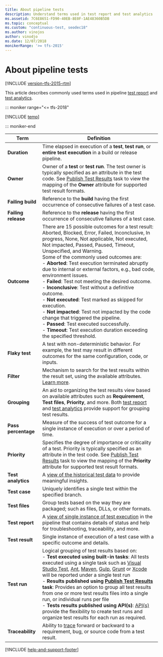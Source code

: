 ```yaml
---
title: About pipeline tests
description: Understand terms used in test report and test analytics
ms.assetid: 7C6E8651-FD90-40EB-8E0F-1AE48360B5DB
ms.topic: conceptual
ms.custom: "continuous-test, seodec18"
ms.author: vinojos
author: vinodjo
ms.date: 12/07/2018
monikerRange: '>= tfs-2015'
---
```


# About pipeline tests

[!INCLUDE [version-tfs-2015-rtm](../includes/version-tfs-2015-rtm.md)]

This article describes commonly used terms used in pipeline [test report](review-continuous-test-results-after-build.md) and [test analytics](test-analytics.md).

::: moniker range="<= tfs-2018"

[!INCLUDE [temp](../includes/concept-rename-note.md)]

::: moniker-end

| Term | Definition |
| ---- | ---------- |
| **Duration** | Time elapsed in execution of a **test**, **test run**, or **entire test execution** in a build or release pipeline. |
| **Owner** | Owner of a **test** or **test run**. The test owner is typically specified as an attribute in the test code. See [Publish Test Results](../tasks/test/publish-test-results.md) task to view the mapping of the **Owner** attribute for supported test result formats. |
| **Failing build** | Reference to the **build** having the first occurrence of consecutive failures of a test case. |
| **Failing release** | Reference to the **release** having the first occurrence of consecutive failures of a test case. |
| **Outcome** | There are 15 possible outcomes for a test result: Aborted, Blocked, Error, Failed, Inconclusive, In progress, None, Not applicable, Not executed, Not impacted, Passed, Paused, Timeout, Unspecified, and Warning.<br />Some of the commonly used outcomes are:<br />- **Aborted**: Test execution terminated abruptly due to internal or external factors, e.g., bad code, environment issues.<br />- **Failed**: Test not meeting the desired outcome.<br />- **Inconclusive**: Test without a definitive outcome.<br />- **Not executed**: Test marked as skipped for execution.<br />- **Not impacted**: Test not impacted by the code change that triggered the pipeline.<br />- **Passed**: Test executed successfully.<br /> - **Timeout**: Test execution duration exceeding the specified threshold. |
| **Flaky test** | A test with non-deterministic behavior. For example, the test may result in different outcomes for the same configuration, code, or inputs. |
| **Filter** | Mechanism to search for the test results within the result set, using the available attributes. [Learn more](review-continuous-test-results-after-build.md). |
| **Grouping** | An aid to organizing the test results view based on available attributes such as **Requirement**, **Test files**, **Priority**, and more. Both [test report](review-continuous-test-results-after-build.md) and [test analytics](test-analytics.md) provide support for grouping test results. |
| **Pass percentage** | Measure of the success of test outcome for a single instance of execution or over a period of time. |
| **Priority** | Specifies the degree of importance or criticality of a test. Priority is typically specified as an attribute in the test code. See [Publish Test Results](../tasks/test/publish-test-results.md) task to view the mapping of the **Priority** attribute for supported test result formats.|
| **Test analytics** | A [view of the historical test data](test-analytics.md) to provide meaningful insights. |
| **Test case** | Uniquely identifies a single test within the specified branch. |
| **Test files** | Group tests based on the way they are packaged; such as files, DLLs, or other formats. |
| **Test report** | A [view of single instance of test execution](review-continuous-test-results-after-build.md) in the pipeline that contains details of status and help for troubleshooting, traceability, and more. |
| **Test result** | Single instance of execution of a test case with a specific outcome and details. |
| **Test run** | Logical grouping of test results based on:<br />- **Test executed using built-in tasks**: All tests executed using a single task such as [Visual Studio Test](../tasks/test/vstest.md), [Ant](../tasks/build/ant.md), [Maven](../tasks/build/maven.md), [Gulp](../tasks/build/gulp.md), [Grunt](../tasks/build/grunt.md) or [Xcode](../tasks/build/xcode.md) will be reported under a single test run<br />- **Results published using [Publish Test Results](../tasks/test/publish-test-results.md) task**: Provides an option to group all test results from one or more test results files into a single run, or individual runs per file<br />- **Tests results published using API(s)**: [API(s)](/rest/api/azure/devops/test/runs) provide the flexibility to create test runs and organize test results for each run as required. |
| **Traceability** | Ability to [trace](requirements-traceability.md) forward or backward to a requirement, bug, or source code from a test result. |

[!INCLUDE [help-and-support-footer](includes/help-and-support-footer.md)]